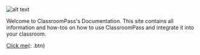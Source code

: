 ![alt text](/logo.png)

Welcome to ClassroomPass's Documentation. This site contains all information and how-tos on how to use ClassroomPass and integrate it into your classroom.

[Click me](http://www.google.com){: .btn}
